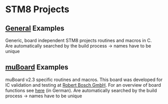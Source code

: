STM8 Projects
=================================




[General](General_Examples) Examples
----------------------------------
Generic, board independent STM8 projects routines and macros in C.  
Are automatically searched by the build process -> names have to be unique


[muBoard](muBoard_Examples) Examples
----------------------------------
muBoard v2.3 specific routines and macros. This board was developed for IC validation and testing at [Robert Bosch GmbH](http://www.bosch.com). For an overview of board functions see [here](https://frosch.piandmore.de//de/pam9/call/public-media/event_media/160611_Vortrag_Interpreter.pdf) (in German).
Are automatically searched by the build process -> names have to be unique
